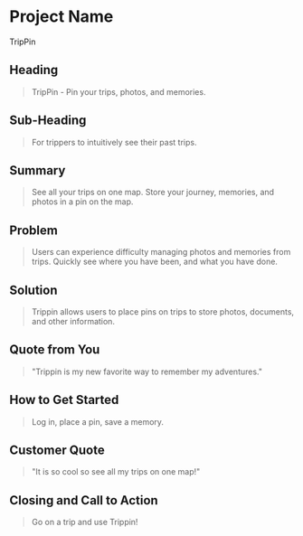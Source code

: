 # Project Name #
TripPin

<!-- 
> This material was originally posted [here](http://www.quora.com/What-is-Amazons-approach-to-product-development-and-product-management). It is reproduced here for posterities sake.
There is an approach called "working backwards" that is widely used at Amazon. They work backwards from the customer, rather than starting with an idea for a product and trying to bolt customers onto it. While working backwards can be applied to any specific product decision, using this approach is especially important when developing new products or features.
For new initiatives a product manager typically starts by writing an internal press release announcing the finished product. The target audience for the press release is the new/updated product's customers, which can be retail customers or internal users of a tool or technology. Internal press releases are centered around the customer problem, how current solutions (internal or external) fail, and how the new product will blow away existing solutions.
If the benefits listed don't sound very interesting or exciting to customers, then perhaps they're not (and shouldn't be built). Instead, the product manager should keep iterating on the press release until they've come up with benefits that actually sound like benefits. Iterating on a press release is a lot less expensive than iterating on the product itself (and quicker!).
If the press release is more than a page and a half, it is probably too long. Keep it simple. 3-4 sentences for most paragraphs. Cut out the fat. Don't make it into a spec. You can accompany the press release with a FAQ that answers all of the other business or execution questions so the press release can stay focused on what the customer gets. My rule of thumb is that if the press release is hard to write, then the product is probably going to suck. Keep working at it until the outline for each paragraph flows. 
Oh, and I also like to write press-releases in what I call "Oprah-speak" for mainstream consumer products. Imagine you're sitting on Oprah's couch and have just explained the product to her, and then you listen as she explains it to her audience. That's "Oprah-speak", not "Geek-speak".
Once the project moves into development, the press release can be used as a touchstone; a guiding light. The product team can ask themselves, "Are we building what is in the press release?" If they find they're spending time building things that aren't in the press release (overbuilding), they need to ask themselves why. This keeps product development focused on achieving the customer benefits and not building extraneous stuff that takes longer to build, takes resources to maintain, and doesn't provide real customer benefit (at least not enough to warrant inclusion in the press release).
 -->
 
## Heading ##
  <!-- Name the product in a way the reader (i.e. your target customers) will understand. -->
  > TripPin - Pin your trips, photos, and memories.

## Sub-Heading ##
  <!-- Describe who the market for the product is and what benefit they get. One sentence only underneath the title. -->
  > For trippers to intuitively see their past trips. 

## Summary ##
  <!-- Give a summary of the product and the benefit. Assume the reader will not read anything else so make this paragraph good. -->
  > See all your trips on one map. Store your journey, memories, and photos in a pin on the map. 

## Problem ##
  <!-- Describe the problem your product solves. -->
  > Users can experience difficulty managing photos and memories from trips. 
  > Quickly see where you have been, and what you have done. 

## Solution ##
  <!-- Describe how your product elegantly solves the problem. -->
  > Trippin allows users to place pins on trips to store photos, documents, and other information.

## Quote from You ##
  <!-- A quote from a spokesperson in your company. -->
  > "Trippin is my new favorite way to remember my adventures."

## How to Get Started ##
  <!-- Describe how easy it is to get started. -->
  > Log in, place a pin, save a memory. 

## Customer Quote ##
  <!-- Provide a quote from a hypothetical customer that describes how they experienced the benefit. -->
  > "It is so cool so see all my trips on one map!"
  
## Closing and Call to Action ##
  <!-- Wrap it up and give pointers where the reader should go next. -->
  > Go on a trip and use Trippin!
